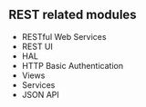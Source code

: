 ##  REST related modules

  <ul>
    <li>RESTful Web Services</li>
    <li>REST UI</li>
    <li>HAL</li>
    <li>HTTP Basic Authentication</li>
    <li>Views</li>
    <li>Services</li>
    <li>JSON API</li>
  </ul>
